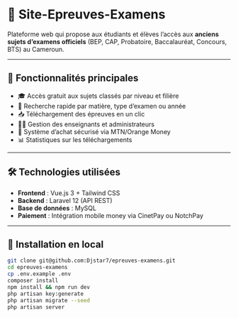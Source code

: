 # 📘 Site-Epreuves-Examens

Plateforme web qui propose aux étudiants et élèves l’accès aux **anciens sujets d’examens officiels** (BEP, CAP, Probatoire, Baccalauréat, Concours, BTS) au Cameroun.

---

## 🚀 Fonctionnalités principales

- 🎓 Accès gratuit aux sujets classés par niveau et filière
- 🔎 Recherche rapide par matière, type d’examen ou année
- 📥 Téléchargement des épreuves en un clic
- 🧑‍🏫 Gestion des enseignants et administrateurs
- 💸 Système d’achat sécurisé via MTN/Orange Money
- 📊 Statistiques sur les téléchargements

---

## 🛠️ Technologies utilisées

- **Frontend** : Vue.js 3 + Tailwind CSS
- **Backend** : Laravel 12 (API REST)
- **Base de données** : MySQL
- **Paiement** : Intégration mobile money via CinetPay ou NotchPay

---

## 🔧 Installation en local

```bash
git clone git@github.com:Djstar7/epreuves-examens.git
cd epreuves-examens
cp .env.example .env
composer install
npm install && npm run dev
php artisan key:generate
php artisan migrate --seed
php artisan server


